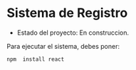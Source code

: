 <h1>Sistema de Registro</h1>

- Estado del proyecto: En construccion.

Para ejecutar el sistema, debes poner:

```npm  install react```
